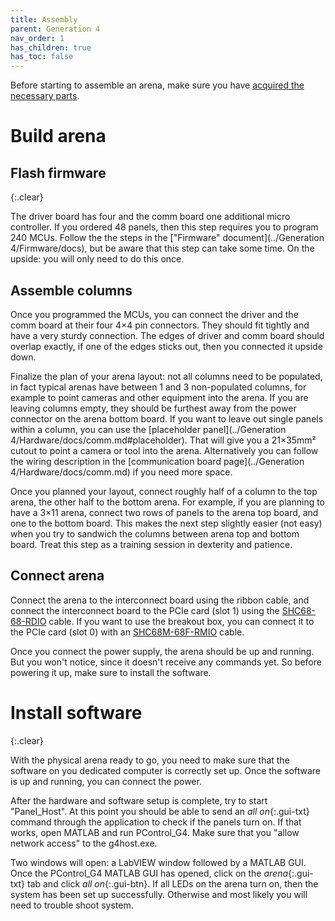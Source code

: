 ```yaml
---
title: Assembly
parent: Generation 4
nav_order: 1
has_children: true
has_toc: false
---
```


Before starting to assemble an arena, make sure you have [acquired the necessary parts](G4-Acquisition.md).

# Build arena

## Flash firmware
{:.clear}

The driver board has four and the comm board one additional micro controller. If you ordered 48 panels, then this step requires you to program 240 MCUs. Follow the the steps in the ["Firmware" document](../Generation 4/Firmware/docs), but be aware that this step can take some time. On the upside: you will only need to do this once.

## Assemble columns

Once you programmed the MCUs, you can connect the driver and the comm board at their four 4×4 pin connectors. They should fit tightly and have a very sturdy connection. The edges of driver and comm board should overlap exactly, if one of the edges sticks out, then you connected it upside down.

Finalize the plan of your arena layout: not all columns need to be populated, in fact typical arenas have between 1 and 3 non-populated columns, for example to point cameras and other equipment into the arena. If you are leaving columns empty, they should be furthest away from the power connector on the arena bottom board. If you want to leave out single panels within a column, you can use the [placeholder panel](../Generation 4/Hardware/docs/comm.md#placeholder). That will give you a 21×35mm² cutout to point a camera or tool into the arena. Alternatively you can follow the wiring description in the [communication board page](../Generation 4/Hardware/docs/comm.md) if you need more space.

Once you planned your layout, connect roughly half of a column to the top arena, the other half to the bottom arena. For example, if you are planning to have a 3×11 arena, connect two rows of panels to the arena top board, and one to the bottom board. This makes the next step slightly easier (not easy) when you try to sandwich the columns between arena top and bottom board. Treat this step as a training session in dexterity and patience.

## Connect arena

Connect the arena to the interconnect board using the ribbon cable, and connect the interconnect board to the PCIe card (slot 1) using the [SHC68-68-RDIO](G4-COTS.md#vhdci-cables) cable. If you want to use the breakout box, you can connect it to the PCIe card (slot 0) with an [SHC68M-68F-RMIO](G4-COTS.md#vhdci-cables) cable.

Once you connect the power supply, the arena should be up and running. But you won't notice, since it doesn't receive any commands yet. So before powering it up, make sure to install the software.

# Install software
{:.clear}

With the physical arena ready to go, you need to make sure that the software on you dedicated computer is correctly set up. Once the software is up and running, you can connect the power.

After the hardware and software setup is complete, try to start "Panel_Host". At this point you should be able to send an *all on*{:.gui-txt} command through the application to check if the panels turn on. If that works, open MATLAB and run PControl_G4. Make sure that you "allow network access" to the g4host.exe.

Two windows will open: a LabVIEW window followed by a MATLAB GUI. Once the PControl_G4 MATLAB GUI has opened, click on the *arena*{:.gui-txt} tab and click *all on*{:.gui-btn}. If all LEDs on the arena turn on, then the system has been set up successfully. Otherwise and most likely you will need to trouble shoot system.

